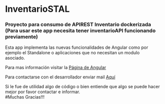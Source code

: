 # InventarioSTAL

### Proyecto para consumo de APIREST Inventario dockerizada (Para usar este app necesita tener inventarioAPI funcionando previamente)

Esta app implementa las nuevas funcionalidades de Angular como por ejemplo el Standalone o aplicaciones que no necesitan un modulo asociado.

Para mas información visitar la [Página de Angular](https://angular.io/)

Para contactarse con el desarrollador enviar mail [Aquí](mailto:marcelo.lavandeira@gmail.com)

Si le fue de utilidad algo de código o bien entiende que algo se puede hacer mejor por favor contactar e informar.
<br>
#Muchas Gracias!!!
